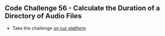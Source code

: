 ## Code Challenge 56 - Calculate the Duration of a Directory of Audio Files

* Take the challenge [on our platform](https://codechalleng.es/challenges/56) 
